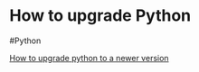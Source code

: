 # How to upgrade Python
#Python 

[How to upgrade python to a newer version](https://phoenixnap.com/kb/upgrade-python)

